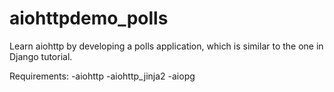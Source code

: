 # aiohttpdemo_polls
Learn aiohttp by developing a polls application, which is similar to the one in Django tutorial.

Requirements: 
-aiohttp
-aiohttp_jinja2
-aiopg